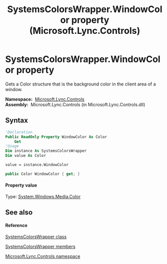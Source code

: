﻿---
title: SystemsColorsWrapper.WindowColor property  (Microsoft.Lync.Controls)
TOCTitle: 'WindowColor property '
ms:assetid: P:Microsoft.Lync.Controls.SystemsColorsWrapper.WindowColor_DI_3_UC_OCS14MrefLyncWPF
ms:mtpsurl: https://msdn.microsoft.com/en-us/library/microsoft.lync.controls.systemscolorswrapper.windowcolor_di_3_uc_ocs14mreflyncwpf(v=office.15)
ms:contentKeyID: 48594948
ms.date: 07/28/2014
mtps_version: v=office.15
f1_keywords:
- Microsoft.Lync.Controls.SystemsColorsWrapper.WindowColor
dev_langs:
- CSharp
- JScript
- VB
- other
---

# SystemsColorsWrapper.WindowColor property

Gets a Color structure that is the background color in the client area of a window.

**Namespace:**  [Microsoft.Lync.Controls](microsoft-lync-controls-namespace_1.md)  
**Assembly:**  Microsoft.Lync.Controls (in Microsoft.Lync.Controls.dll)

## Syntax

``` vb
'Declaration
Public ReadOnly Property WindowColor As Color
    Get
'Usage
Dim instance As SystemsColorsWrapper
Dim value As Color

value = instance.WindowColor
```

``` csharp
public Color WindowColor { get; }
```

#### Property value

Type: [System.Windows.Media.Color](http://msdn2.microsoft.com/en-us/library/ms653055)  

## See also

#### Reference

[SystemsColorsWrapper class](systemscolorswrapper-class-microsoft-lync-controls_1.md)

[SystemsColorsWrapper members](systemscolorswrapper-members-microsoft-lync-controls_1.md)

[Microsoft.Lync.Controls namespace](microsoft-lync-controls-namespace_1.md)

